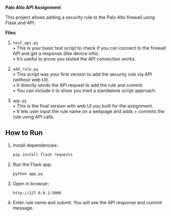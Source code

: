 **Palo Alto API Assignment**

This project allows adding a security rule to the Palo Alto firewall using Flask and API.

**Files**
  1. `test_api.py`  
	  • This is your basic test script to check if you can connect to the firewall API and get a response (like device info).  
	  • It’s useful to prove you tested the API connection works.

2. `add_rule.py`  
	 • This script was your first version to add the security rule via API (without web UI).  
	 • It directly sends the API request to add the rule and commit.  
	 • You can include it to show you tried a standalone script approach.

3. `app.py`  
	 • This is the final version with web UI you built for the assignment.  
	 • It lets user input the rule name on a webpage and adds + commits the rule using API calls.


## How to Run

1. Install dependencies:
   ```bash
   pip install flask requests
   
2. Run the Flask app:
   ```bash
   python app.py

3. Open in browser:
   ```text
   http://127.0.0.1:5000
   
5. Enter rule name and submit.
   You will see the API response and commit message.


